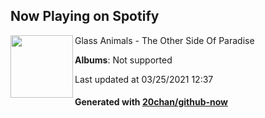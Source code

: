 ## Now Playing on Spotify

[<img align="left" width="100" src="https://i.scdn.co/image/ab67616d0000b273ec3d15eab5bd77027abc4b23">](https://open.spotify.com/album/6qb9MDR0lfsN9a2pw77uJy)

Glass Animals - The Other Side Of Paradise

**Albums**: Not supported

Last updated at 03/25/2021 12:37

#### Generated with [20chan/github-now](https://github.com/20chan/github-now)


<!--
**20chan/20chan** is a ✨ _special_ ✨ repository because its `README.md` (this file) appears on your GitHub profile.

Here are some ideas to get you started:

- 🔭 I’m currently working on ...
- 🌱 I’m currently learning ...
- 👯 I’m looking to collaborate on ...
- 🤔 I’m looking for help with ...
- 💬 Ask me about ...
- 📫 How to reach me: ...
- 😄 Pronouns: ...
- ⚡ Fun fact: ...
-->
